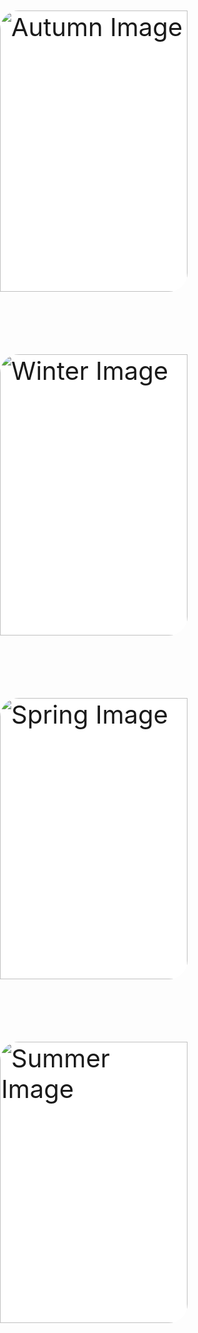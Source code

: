 <!DOCTYPE html>
<html lang="en">
<head>
    <meta charset="UTF-8">
    <meta name="viewport" content="width=device-width, initial-scale=1.0">
    <title>Season Cards</title>
    <style>
        @import url('https://fonts.googleapis.com/css2?family=Shantell+Sans&display=swap');
        html, body{
          height: 100%;
          width: 100%;
          padding: 0;
          margin: 0;
        }

        .container {
            display: flex;
            justify-content: space-around;
            position: relative;
           
            
            height: 100%;
            width: 100%;
        }
   

        .box {
            background-color: white;
            height: 450px;
            width: 300px;
            border-top-left-radius: 30px;
            border-bottom-right-radius: 30px;
            transition: transform 1s ease;
            position: relative;
            margin-top: 100px;
        }

        .box:hover {
            transform: rotateY(180deg);
        }

        .front,
        .back {
            position: absolute;
            display: flex;
            justify-content: center;
            align-items: center;
            font-family: 'Shantell Sans', sans-serif; /* Use Shantell Sans font */
            font-size: 40px;
            width: 100%;
            height: 100%;
        }

        .front img {
            width: 100%;
            height: 100%;
            object-fit: cover;
            border-top-left-radius: 30px;
            border-bottom-right-radius: 30px;
        }

        .back {
            color: white;
            transform: rotateY(180deg);
            text-align: center;
            opacity: 0;
            transition: opacity 1s ease;
            z-index: 1;
        }

        .box:hover .back {
            opacity: 1;
        }

        .box:hover .front img {
            opacity: 0;
        }
        .autumn{
          background: rgb(40,50,40);
                background: linear-gradient(0deg, rgba(40,50,40,1) 0%, rgba(234,157,52,1) 61%);
                border-top-left-radius: 30px;
            border-bottom-right-radius: 30px;
        }
        .winter{
          background: rgb(61,66,82);
background: linear-gradient(0deg, rgba(61,66,82,1) 0%, rgba(35,54,30,1) 61%); 
border-top-left-radius: 30px;
            border-bottom-right-radius: 30px;
        }
        .spring{
          background: rgb(51,56,95);
background: linear-gradient(0deg, rgba(51,56,95,1) 0%, rgba(217,173,220,1) 61%); 
border-top-left-radius: 30px;
            border-bottom-right-radius: 30px;
        }
        .summer{
          background: rgb(23,31,24);
background: linear-gradient(0deg, rgba(23,31,24,1) 15%, rgba(40,53,174,1) 80%); 
border-top-left-radius: 30px;
            border-bottom-right-radius: 30px;
        }
    </style>
</head>
<body>
    <div class="container">
        <div class="box side">
            <div class="front">
                <img src="benjamin-voros-wITd9_eDTw8-unsplash.jpg" alt="Autumn Image">
            </div>
            <div class="back autumn">
                AUTUMN
            </div>
        </div>
        <div class="box side">
            <div class="front">
                <img src="ian-keefe-OgcJIKRnRC8-unsplash.jpg" alt="Winter Image">
            </div>
            <div class="back winter">WINTER</div>
        </div>
        <div class="box side">
            <div class="front">
                <img src="redd-f-Lm5rkxzgiFQ-unsplash.jpg" alt="Spring Image">
            </div>
            <div class="back spring">SPRING</div>
        </div>
        <div class="box side">
            <div class="front">
                <img src="mohamed-nashah-kmihWgpbDEg-unsplash.jpg" alt="Summer Image">
            </div>
            <div class="back summer">SUMMER</div>
        </div>
    </div>
</body>
</html>
